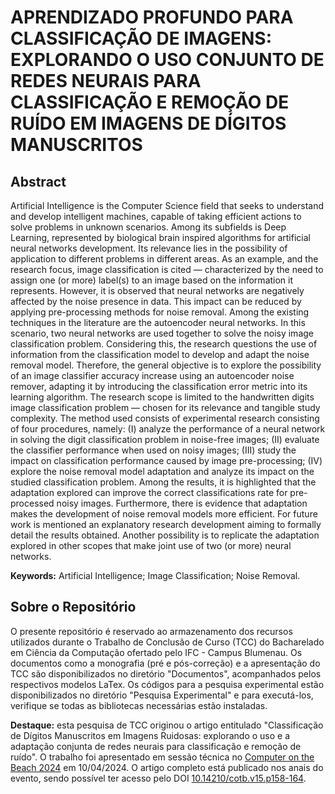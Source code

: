 # APRENDIZADO PROFUNDO PARA CLASSIFICAÇÃO DE IMAGENS: EXPLORANDO O USO CONJUNTO DE REDES NEURAIS PARA CLASSIFICAÇÃO E REMOÇÃO DE RUÍDO EM IMAGENS DE DÍGITOS MANUSCRITOS

## Abstract
Artificial Intelligence is the Computer Science field that seeks to understand and develop intelligent machines, capable of taking efficient actions to solve problems in unknown scenarios. Among its subfields is Deep Learning, represented by biological brain inspired algorithms for artificial neural networks development. Its relevance lies in the possibility of application to different problems in different areas. As an example, and the research focus, image classification is cited — characterized by the need to assign one (or more) label(s) to an image based on the information it represents. However, it is observed that neural networks are negatively affected by the noise presence in data. This impact can be reduced by applying pre-processing methods for noise removal. Among the existing techniques in the literature are the autoencoder neural networks. In this scenario, two neural networks are used together to solve the noisy image classification problem. Considering this, the research questions the use of information from the classification model to develop and adapt the noise removal model. Therefore, the general objective is to explore the possibility of an image classifier accuracy increase using an autoencoder noise remover, adapting it by introducing the classification error metric into its learning algorithm. The research scope is limited to the handwritten digits image classification problem — chosen for its relevance and tangible study complexity. The method used consists of experimental research consisting of four procedures, namely: (I) analyze the performance of a neural network in solving the digit classification problem in noise-free images; (II) evaluate the classifier performance when used on noisy images; (III) study the impact on classification performance caused by image pre-processing; (IV) explore the noise removal model adaptation and analyze its impact on the studied classification problem. Among the results, it is highlighted that the adaptation explored can improve the correct classifications rate for pre-processed noisy images. Furthermore, there is evidence that adaptation makes the development of noise removal models more efficient. For future work is mentioned an explanatory research development aiming to formally detail the results obtained. Another possibility is to replicate the adaptation explored in other scopes that make joint use of two (or more) neural networks.

**Keywords:** Artificial Intelligence; Image Classification; Noise Removal.

## Sobre o Repositório

O presente repositório é reservado ao armazenamento dos recursos utilizados durante o Trabalho de Conclusão de Curso (TCC) do Bacharelado em Ciência da Computação ofertado pelo IFC - Campus Blumenau. Os documentos como a monografia (pré e pós-correção) e a apresentação do TCC são disponibilizados no diretório "Documentos", acompanhados pelos respectivos modelos LaTex. Os códigos para a pesquisa experimental estão disponibilizados no diretório "Pesquisa Experimental" e para executá-los, verifique se todas as bibliotecas necessárias estão instaladas.

**Destaque:** esta pesquisa de TCC originou o artigo entitulado "Classificação de Dígitos Manuscritos em Imagens Ruidosas: explorando o uso e a adaptação conjunta de redes neurais para classificação e remoção de ruído". O trabalho foi apresentado em sessão técnica no [Computer on the Beach 2024](https://computeronthebeach.com.br/) em 10/04/2024. O artigo completo está publicado nos anais do evento, sendo possível ter acesso pelo DOI [10.14210/cotb.v15.p158-164](https://doi.org/10.14210/cotb.v15.p158-164). 
